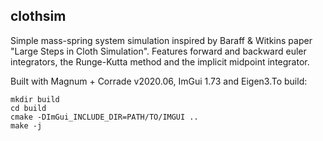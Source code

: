 ## clothsim

Simple mass-spring system simulation inspired by Baraff & Witkins paper "Large Steps in Cloth Simulation". Features forward and backward euler integrators, the Runge-Kutta method and the implicit midpoint integrator.

Built with Magnum + Corrade v2020.06, ImGui 1.73 and Eigen3.To build:

```
mkdir build
cd build
cmake -DImGui_INCLUDE_DIR=PATH/TO/IMGUI ..
make -j
```

